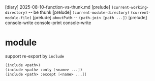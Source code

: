 [diary] 2025-08-10-function-vs-thunk.md
[prelude] `(current-working-directory)` -- be thunk
[prelude] `(current-module-directory)` `(current-module-file)`
[prelude] `aboutPath` -- `(path-join [path ...])`
[prelude] console-write console-print console-write

# module

support re-export by `include`

```scheme
(include <path>)
(include <path> :only [<name> ...])
(include <path> :except [<name> ...])
```
